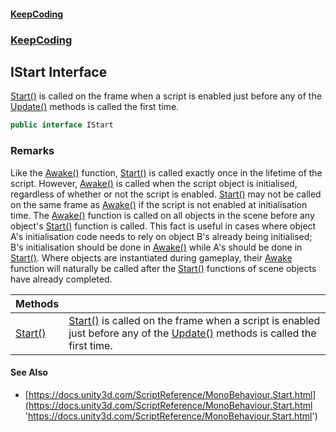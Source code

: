#### [KeepCoding](index.md 'index')
### [KeepCoding](KeepCoding.md 'KeepCoding')
## IStart Interface
[Start()](IStart.Start().md 'KeepCoding.IStart.Start()') is called on the frame when a script is enabled just before any of the [Update()](IUpdate.Update().md 'KeepCoding.IUpdate.Update()') methods is called the first time.  
            
```csharp
public interface IStart
```
### Remarks
Like the [Awake()](IAwake.Awake().md 'KeepCoding.IAwake.Awake()') function, [Start()](IStart.Start().md 'KeepCoding.IStart.Start()') is called exactly once in the lifetime of the script. However, [Awake()](IAwake.Awake().md 'KeepCoding.IAwake.Awake()') is called when the script object is initialised, regardless of whether or not the script is enabled. [Start()](IStart.Start().md 'KeepCoding.IStart.Start()') may not be called on the same frame as [Awake()](IAwake.Awake().md 'KeepCoding.IAwake.Awake()') if the script is not enabled at initialisation time. The [Awake()](IAwake.Awake().md 'KeepCoding.IAwake.Awake()') function is called on all objects in the scene before any object's [Start()](IStart.Start().md 'KeepCoding.IStart.Start()') function is called. This fact is useful in cases where object A's initialisation code needs to rely on object B's already being initialised; B's initialisation should be done in [Awake()](IAwake.Awake().md 'KeepCoding.IAwake.Awake()') while A's should be done in [Start()](IStart.Start().md 'KeepCoding.IStart.Start()'). Where objects are instantiated during gameplay, their [Awake](https://docs.microsoft.com/en-us/dotnet/api/Awake 'Awake') function will naturally be called after the [Start()](IStart.Start().md 'KeepCoding.IStart.Start()') functions of scene objects have already completed.  

| Methods | |
| :--- | :--- |
| [Start()](IStart.Start().md 'KeepCoding.IStart.Start()') | [Start()](IStart.Start().md 'KeepCoding.IStart.Start()') is called on the frame when a script is enabled just before any of the [Update()](IUpdate.Update().md 'KeepCoding.IUpdate.Update()') methods is called the first time.<br/>             |
#### See Also
- [https://docs.unity3d.com/ScriptReference/MonoBehaviour.Start.html](https://docs.unity3d.com/ScriptReference/MonoBehaviour.Start.html 'https://docs.unity3d.com/ScriptReference/MonoBehaviour.Start.html')
